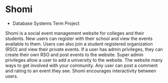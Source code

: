 # Shomi
- Database Systems Term Project 

Shomi is a social event management website for colleges and their students. New users can register with their school and view the events available to them. Users can also join a student registered organization (RSO) and view their private events. If a user has admin privileges, they can create their own RSO and post events to the website. Super admin privileges allow a user to add a university to the website.
The website many ways to get involved with your community. Any user can post a comment and rating to an event they see. Shomi encourages interactivity between users.
